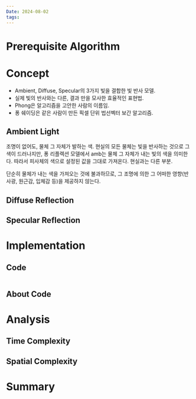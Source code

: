 ```yaml
---
Date: 2024-08-02
tags:
---
```

# Prerequisite Algorithm
# Concept
- Ambient, Diffuse, Specular의 3가지 빛을 결합한 빛 반사 모델.
- 실제 빛의 반사와는 다른, 결과 만을 모사한 효율적인 표현법.
- Phong은 알고리즘을 고안한 사람의 이름임.
- 퐁 쉐이딩은 같은 사람이 만든 픽셀 단위 법선벡터 보간 알고리즘.
## Ambient Light
조명이 없어도, 물체 그 자체가 발하는 색. 현실의 모든 물체는 빛을 반사하는 것으로 그 색이 드러나지만, 퐁 리플렉션 모델에서 amb는 물체 그 자체가 내는 빛의 색을 의미한다. 따라서 피사체의 색으로 설정된 값을 그대로 가져온다. 현실과는 다른 부분.

단순히 물체가 내는 색을 가져오는 것에 불과하므로, 그 조명에 의한 그 어떠한 영향(반사광, 원근감, 입체감 등)을 제공하지 않는다.
## Diffuse Reflection


## Specular Reflection
# Implementation

## Code

``` C++
```

## About Code

# Analysis

## Time Complexity

## Spatial Complexity

# Summary

